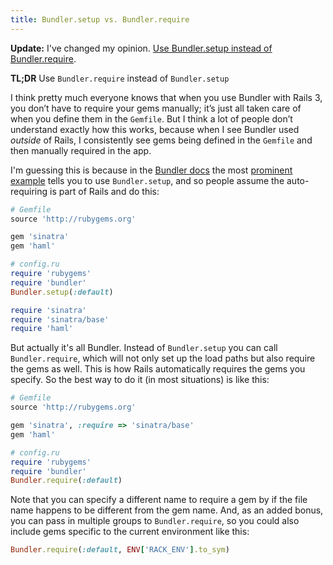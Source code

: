 ```yaml
---
title: Bundler.setup vs. Bundler.require
---
```


**Update:** I've changed my opinion. [Use Bundler.setup instead of Bundler.require][setup].

**TL;DR** Use `Bundler.require` instead of `Bundler.setup`

I think pretty much everyone knows that when you use Bundler with Rails 3, you don’t have to require your gems manually; it’s just all taken care of when you define them in the `Gemfile`. But I think a lot of people don’t understand exactly how this works, because when I see Bundler used _outside_ of Rails, I consistently see gems being defined in the `Gemfile` and then manually required in the app.

I'm guessing this is because in the [Bundler docs](http://gembundler.com) the most [prominent example](http://gembundler.com/bundler_setup.html) tells you to use `Bundler.setup`, and so people assume the auto-requiring is part of Rails and do this:

```ruby
# Gemfile
source 'http://rubygems.org'

gem 'sinatra'
gem 'haml'

# config.ru
require 'rubygems'
require 'bundler'
Bundler.setup(:default)

require 'sinatra'
require 'sinatra/base'
require 'haml'
```

But actually it's all Bundler. Instead of `Bundler.setup` you can call `Bundler.require`, which will not only set up the load paths but also require the gems as well. This is how Rails automatically requires the gems you specify. So the best way to do it (in most situations) is like this:

```ruby
# Gemfile
source 'http://rubygems.org'

gem 'sinatra', :require => 'sinatra/base'
gem 'haml'

# config.ru
require 'rubygems'
require 'bundler'
Bundler.require(:default)
```

Note that you can specify a different name to require a gem by if the file name happens to be different from the gem name. And, as an added bonus, you can pass in multiple groups to `Bundler.require`, so you could also include gems specific to the current environment like this:

```ruby
Bundler.require(:default, ENV['RACK_ENV'].to_sym)
```

[setup]: http://anti-pattern.com/use-bundler-setup-instead-of-bundler-require
